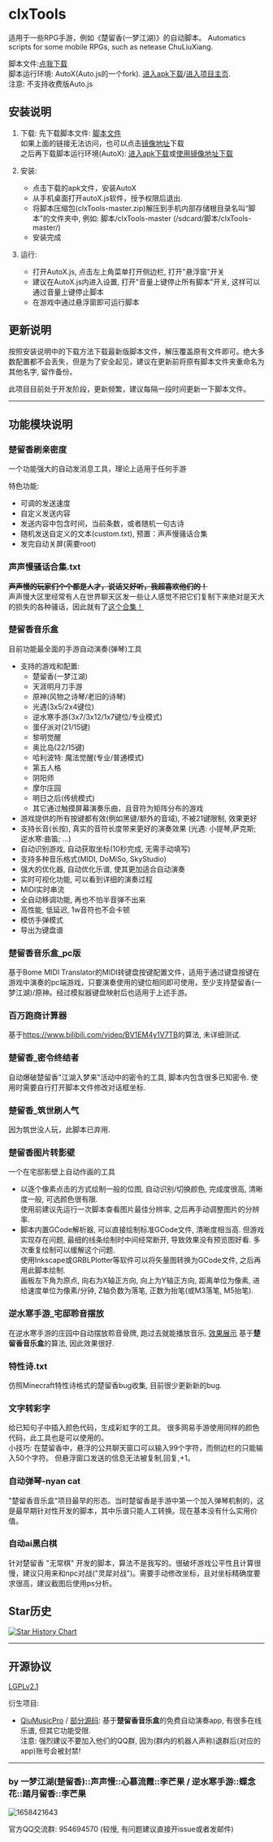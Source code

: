 # clxTools

适用于一些RPG手游，例如《楚留香(一梦江湖)》的自动脚本。 Automatics scripts for some mobile RPGs, such as netease ChuLiuXiang.

脚本文件:[点我下载](https://github.com/happyme531/clxTools/archive/master.zip)  
脚本运行环境: AutoX(Auto.js的一个fork). [进入apk下载](https://github.com/kkevsekk1/AutoX/releases)/[进入项目主页](https://github.com/kkevsekk1/AutoX).  
注意: 不支持收费版Auto.js  

## 安装说明

1. 下载:
  先下载脚本文件: [脚本文件](https://github.com/happyme531/clxTools/archive/master.zip)  
  如果上面的链接无法访问，也可以点击[镜像地址](https://gh.api.99988866.xyz/https://github.com/happyme531/clxTools/archive/master.zip)下载  
  之后再下载脚本运行环境(AutoX): [进入apk下载](https://github.com/kkevsekk1/AutoX/releases)或[使用镜像地址下载](http://autoxoss.autoxjs.com/autoxjs/6.4.3/app-v6-arm64-v8a-release-unsigned-signed.apk)

2. 安装:  
     - 点击下载的apk文件，安装AutoX
     - 从手机桌面打开autoX.js软件，授予权限后退出.  
     - 将脚本压缩包(clxTools-master.zip)解压到手机内部存储根目录名叫“脚本”的文件夹中, 例如: 脚本/clxTools-master (/sdcard/脚本/clxTools-master/)
     - 安装完成

3. 运行:
     - 打开AutoX.js, 点击左上角菜单打开侧边栏, 打开"悬浮窗"开关
     - 建议在AutoX.js内进入设置, 打开"音量上键停止所有脚本"开关, 这样可以通过音量上键停止脚本
     - 在游戏中通过悬浮窗即可运行脚本

## 更新说明

按照安装说明中的下载方法下载最新版脚本文件，解压覆盖原有文件即可。绝大多数配置都不会丢失，但是为了安全起见，建议在更新前将原有脚本文件夹重命名为其他名字, 留作备份。

此项目目前处于开发阶段，更新频繁，建议每隔一段时间更新一下脚本文件。

------

## 功能模块说明

### 楚留香刷亲密度

一个功能强大的自动发消息工具，理论上适用于任何手游  

特色功能:  

+ 可调的发送速度  
+ 自定义发送内容  
+ 发送内容中包含时间，当前条数，或者随机一句古诗  
+ 随机发送自定义的文本(custom.txt), 预置：声声慢骚话合集  
+ 发完自动关屏(需要root)  

### 声声慢骚话合集.txt

~~**声声慢的玩家们个个都是人才，说话又好听，我超喜欢他们的！**~~  
声声慢大区里经常有人在世界聊天区发一些让人感觉不把它们复制下来绝对是天大的损失的各种骚话，因此就有了[这个合集！](https://github.com/happyme531/clxTools/blob/master/%E6%A5%9A%E7%95%99%E9%A6%99%E5%88%B7%E4%BA%B2%E5%AF%86%E5%BA%A6/custom.txt)

### 楚留香音乐盒

目前功能最全面的手游自动演奏(弹琴)工具

+ 支持的游戏和配置:  
  - 楚留香(一梦江湖)
  - 天涯明月刀手游
  - 原神(风物之诗琴/老旧的诗琴)
  - 光遇(3x5/2x4键位)
  - 逆水寒手游(3x7/3x12/1x7键位/专业模式)
  - 蛋仔派对(21/15键)
  - 黎明觉醒
  - 奥比岛(22/15键)
  - 哈利波特: 魔法觉醒(专业/普通模式)
  - 第五人格
  - 阴阳师
  - 摩尔庄园
  - 明日之后(传统模式)
  - 其它通过触摸屏幕演奏乐曲，且音符为矩阵分布的游戏
+ 游戏提供的所有按键都有效(例如黑键/额外的音域), 不被21键限制, 效果更好
+ 支持长音(长按), 真实的音符长度带来更好的演奏效果 (光遇: 小提琴,萨克斯; 逆水寒:曲笛; ...)
+ 自动识别游戏, 自动获取坐标(10秒完成, 无需手动填写)
+ 支持多种音乐格式(MIDI, DoMiSo, SkyStudio)
+ 强大的优化器, 自动优化乐谱, 使其更加适合自动演奏
+ 实时可视化功能, 可以看到详细的演奏过程
+ MIDI实时串流
+ 全自动移调功能, 再也不怕半音弹不出来
+ 高性能, 低延迟, 1w音符也不会卡顿
+ 模仿手弹模式
+ 导出为键盘谱

<!-- [查看详情](https://github.com/happyme531/clxTools/blob/master/%E6%A5%9A%E7%95%99%E9%A6%99%E9%9F%B3%E4%B9%90%E7%9B%92/README.md)   -->

### 楚留香音乐盒_pc版  

基于Bome MIDI Translator的MIDI转键盘按键配置文件，适用于通过键盘按键在游戏中演奏的pc端游戏，只要演奏使用的键位相同即可使用，至少支持楚留香(一梦江湖)/原神。经过模拟器键盘映射后也适用于上述手游。  

### 百万跑商计算器  

基于<https://www.bilibili.com/video/BV1EM4y1V7TB>的算法, 未详细测试.  

### 楚留香_密令终结者  

自动爆破楚留香"江湖入梦来"活动中的密令的工具, 脚本内包含很多已知密令. 使用时需要自行打开脚本文件修改对话框坐标.  

### 楚留香_筑世刷人气  

因为筑世没人玩，此脚本已弃用.  

### 楚留香图片转影壁  

一个在宅邸影壁上自动作画的工具

+ 以逐个像素点击的方式绘制一般的位图, 自动识别/切换颜色, 完成度很高, 清晰度一般, 可选颜色很有限.  
  使用前建议先运行一次脚本查看图片最佳分辨率, 之后再手动调整图片的分辨率.  
+ 脚本内置GCode解析器, 可以直接绘制标准GCode文件, 清晰度相当高. 但游戏实现存在问题, 最细的线条绘制时中间经常断开, 导致效果没有预览图好看. 多次重复绘制可以缓解这个问题.  
  使用Inkscape或GRBLPlotter等软件可以将矢量图转换为GCode文件, 之后再用此脚本绘制.  
  画板左下角为原点, 向右为X轴正方向, 向上为Y轴正方向, 距离单位为像素, 进给速度单位为像素/分钟, Z轴负数为落笔, 正数为抬笔(或M3落笔, M5抬笔).  

### 逆水寒手游_宅邸聆音摆放

在逆水寒手游的庄园中自动摆放聆音骨牌, 跑过去就能播放音乐. [效果展示](https://www.bilibili.com/video/BV11j411o7Az)
基于**楚留香音乐盒**的算法, 因此效果很好.

### 特性诗.txt

仿照Minecraft特性诗格式的楚留香bug收集, 目前很少更新新的bug.  

### 文字转彩字  

给已知句子中插入颜色代码，生成彩虹字的工具。 很多网易手游使用同样的颜色代码，此工具也是可以使用的。  
小技巧: 在楚留香中，悬浮的公共聊天窗口可以输入99个字符，而侧边栏的只能输入50个字符。 但悬浮窗口发送的信息无法被复制,回复,+1。  

### 自动弹琴-nyan cat

"楚留香音乐盒"项目最早的形态。当时楚留香是手游中第一个加入弹琴机制的，这是最早期针对性开发的脚本，其中乐谱只能人工转换。现在基本没有什么实用价值。  

### 自动ai黑白棋

针对楚留香 "无常棋" 开发的脚本，算法不是我写的。很破坏游戏公平性且计算很慢，建议只用来和npc对战("灵犀对战")。需要手动修改坐标，且对坐标精确度要求很高，建议截图后使用ps分析。  

## Star历史

[![Star History Chart](https://api.star-history.com/svg?repos=happyme531/clxTools&type=Date)](https://star-history.com/#happyme531/clxTools&Date)

--------

## 开源协议

[LGPLv2.1](https://www.gnu.org/licenses/old-licenses/lgpl-2.1.en.html)

衍生项目:

- [QiuMusicPro](https://qiu.zhilill.com/code/a729e3167514f8d2235e4a565c47d472) / [部分源码](https://github.com/CencYun/QiuMusicPro): 基于**楚留香音乐盒**的免费自动演奏app, 有很多在线乐谱, 但其它功能受限.  
  注意: 强烈建议不要加入他们的QQ群, 因为(群内的机器人声称)退群后(对应的app)账号会被封禁!  

--------  

### by 一梦江湖(楚留香)::声声慢::心慕流霞::李芒果 / 逆水寒手游::蝶念花::踏月留香::李芒果

![1658421643](https://user-images.githubusercontent.com/20812356/180462109-b9971abc-ad18-4e2e-9284-fdbf1856a8e3.jpg)

官方QQ交流群: 954694570 (较慢, 有问题建议直接开issue或者发邮件)  

